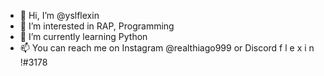 - 👋 Hi, I’m @yslflexin
- 👀 I’m interested in RAP, Programming
- 🌱 I’m currently learning Python
- 📫 You can reach me on Instagram @realthiago999 or Discord f l e x i n !#3178 

<!---
yslflexin/yslflexin is a ✨ special ✨ repository because its `README.md` (this file) appears on your GitHub profile.
You can click the Preview link to take a look at your changes.
--->
